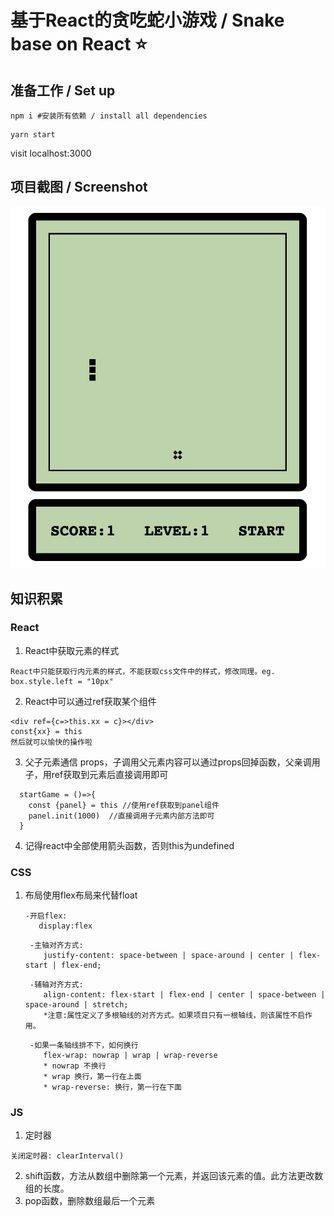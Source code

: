 # 基于React的贪吃蛇小游戏 / Snake base on React :star:	

## 准备工作 / Set up
```
npm i #安装所有依赖 / install all dependencies
```
```
yarn start
```
visit localhost:3000

## 项目截图 / Screenshot
![](./src/asset/images/screenshot1.jpg)

## 知识积累

### React
1. React中获取元素的样式
```
React中只能获取行内元素的样式，不能获取css文件中的样式，修改同理。eg.
box.style.left = "10px"
```
2. React中可以通过ref获取某个组件
```
<div ref={c=>this.xx = c}></div>
const{xx} = this
然后就可以愉快的操作啦
```
3. 父子元素通信 props，子调用父元素内容可以通过props回掉函数，父亲调用子，用ref获取到元素后直接调用即可
```
  startGame = ()=>{
    const {panel} = this //使用ref获取到panel组件
    panel.init(1000)  //直接调用子元素内部方法即可
  }
```
4. 记得react中全部使用箭头函数，否则this为undefined



### CSS
1. 布局使用flex布局来代替float     
     ```
     -开启flex: 
        display:flex
    ```
    ```
     -主轴对齐方式:
        justify-content: space-between | space-around | center | flex-start | flex-end;
    ```
    ```
     -辅轴对齐方式:
        align-content: flex-start | flex-end | center | space-between | space-around | stretch;
        *注意:属性定义了多根轴线的对齐方式。如果项目只有一根轴线，则该属性不启作用。
    ```
    ```
     -如果一条轴线排不下，如何换行
        flex-wrap: nowrap | wrap | wrap-reverse
        * nowrap 不换行
        * wrap 换行，第一行在上面
        * wrap-reverse: 换行，第一行在下面
     ```

### JS
1. 定时器
```
关闭定时器: clearInterval()
```
2. shift函数，方法从数组中删除第一个元素，并返回该元素的值。此方法更改数组的长度。
3. pop函数，删除数组最后一个元素